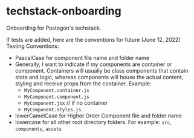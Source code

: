 # techstack-onboarding
Onboarding for Postogon's techstack.


If tests are added, here are the conventions for future (June 12, 2022)
Testing Conventions:
- PascalCase for component file name and folder name
- Generally, I want to indicate if my components are container or component.
  Containers will usually be class components that contain state and logic,
  whereas components will house the actual content, styling and receive props from the container. 
  Example:
  - `MyComponent.container.js`
  - `MyComponent.component.js`
  - `MyComponent.jsx`          // if no container
  - `MyComponent.styles.js`
- lowerCamelCase for Higher Order Component file and folder name
- lowercase for all other root directory folders. For example: `src`, `components`, `assets`
